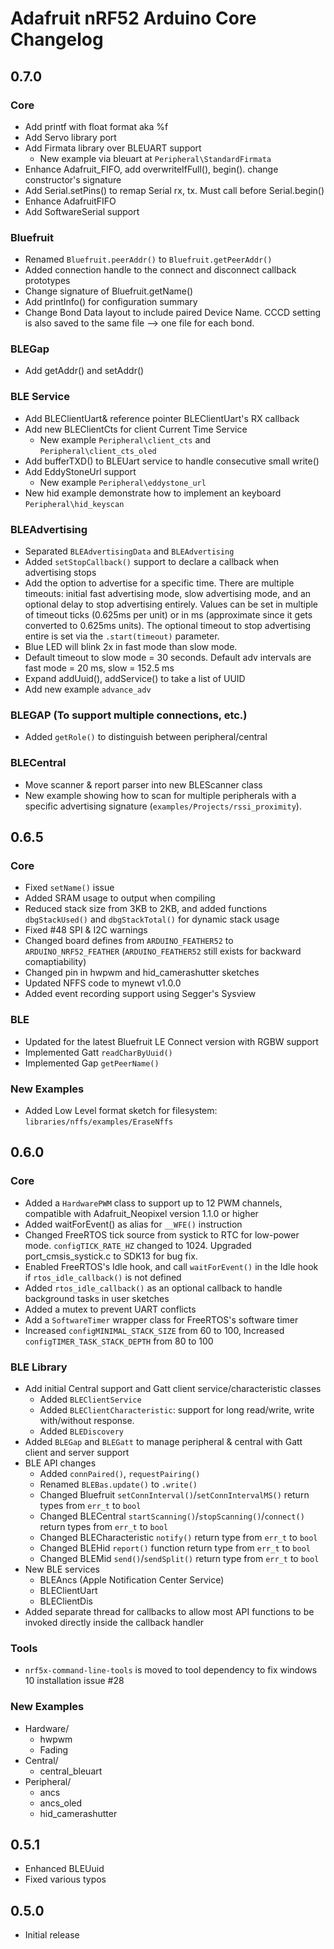 # Adafruit nRF52 Arduino Core Changelog

## 0.7.0

### Core

- Add printf with float format aka %f
- Add Servo library port
- Add Firmata library over BLEUART support
	- New example via bleuart at `Peripheral\StandardFirmata`
- Enhance Adafruit_FIFO, add overwriteIfFull(), begin(). change constructor's signature
- Add Serial.setPins() to remap Serial rx, tx. Must call before Serial.begin()
- Enhance AdafruitFIFO
- Add SoftwareSerial support

### Bluefruit

- Renamed `Bluefruit.peerAddr()` to `Bluefruit.getPeerAddr()`
- Added connection handle to the connect and disconnect callback prototypes
- Change signature of Bluefruit.getName()
- Add printInfo() for configuration summary
- Change Bond Data layout to include paired Device Name. CCCD setting is also saved to the same file --> one file for each bond.

### BLEGap

- Add getAddr() and setAddr()

### BLE Service

- Add BLEClientUart& reference pointer BLEClientUart's RX callback
- Add new BLEClientCts for client Current Time Service
	- New example `Peripheral\client_cts` and `Peripheral\client_cts_oled`
- Add bufferTXD() to BLEUart service to handle consecutive small write()
- Add EddyStoneUrl support
	- New example `Peripheral\eddystone_url`
- New hid example demonstrate how to implement an keyboard `Peripheral\hid_keyscan`

### BLEAdvertising

- Separated `BLEAdvertisingData` and `BLEAdvertising`
- Added `setStopCallback()` support to declare a callback when advertising stops
- Add the option to advertise for a specific time. There are multiple timeouts: initial fast advertising mode, slow advertising mode, and an optional delay to stop advertising entirely. Values can be set in multiple of timeout ticks (0.625ms per unit) or in ms (approximate since it gets converted to 0.625ms units). The optional timeout to stop advertising entire is set via the `.start(timeout)` parameter.
- Blue LED will blink 2x in fast mode than slow mode.
- Default timeout to slow mode = 30 seconds. Default adv intervals are fast mode = 20 ms, slow = 152.5 ms
- Expand addUuid(), addService() to take a list of UUID
- Add new example `advance_adv`

### BLEGAP (To support multiple connections, etc.)

- Added `getRole()` to distinguish between peripheral/central

### BLECentral

- Move scanner & report parser into new BLEScanner class
- New example showing how to scan for multiple peripherals with a specific
  advertising signature (`examples/Projects/rssi_proximity`).

## 0.6.5

### Core

- Fixed `setName()` issue
- Added SRAM usage to output when compiling
- Reduced stack size from 3KB to 2KB, and added functions `dbgStackUsed()` and `dbgStackTotal()` for dynamic stack usage
- Fixed #48 SPI & I2C warnings
- Changed board defines from `ARDUINO_FEATHER52` to `ARDUINO_NRF52_FEATHER` (`ARDUINO_FEATHER52` still exists for backward comaptiability)
- Changed pin in hwpwm and hid_camerashutter sketches
- Updated NFFS code to mynewt v1.0.0
- Added event recording support using Segger's Sysview

### BLE

- Updated for the latest Bluefruit LE Connect version with RGBW support
- Implemented Gatt `readCharByUuid()`
- Implemented Gap `getPeerName()`

### New Examples

- Added Low Level format sketch for filesystem: `libraries/nffs/examples/EraseNffs`

## 0.6.0

### Core

- Added a `HardwarePWM` class to support up to 12 PWM channels,
  compatible with Adafruit_Neopixel version 1.1.0 or higher
- Added waitForEvent() as alias for `__WFE()` instruction
- Changed FreeRTOS tick source from systick to RTC for low-power mode.
  `configTICK_RATE_HZ` changed to 1024. Upgraded port_cmsis_systick.c to
  SDK13 for bug fix.
- Enabled FreeRTOS's Idle hook, and call `waitForEvent()` in the Idle hook
  if `rtos_idle_callback()` is not defined
- Added `rtos_idle_callback()` as an optional callback to handle background
  tasks in user sketches
- Added a mutex to prevent UART conflicts
- Add a `SoftwareTimer` wrapper class for FreeRTOS's software timer
- Increased `configMINIMAL_STACK_SIZE` from 60 to 100, Increased
  `configTIMER_TASK_STACK_DEPTH` from 80 to 100

### BLE Library

- Add initial Central support and Gatt client service/characteristic classes
    - Added `BLEClientService`
    - Added `BLEClientCharacteristic`: support for long read/write, write
      with/without response.
    - Added `BLEDiscovery`
- Added `BLEGap` and `BLEGatt` to manage peripheral & central with Gatt client
  and server support
- BLE API changes
    - Added `connPaired()`, `requestPairing()`
    - Renamed `BLEBas.update()` to `.write()`
    - Changed Bluefruit `setConnInterval()`/`setConnIntervalMS()` return types
      from `err_t` to `bool`
    - Changed BLECentral `startScanning()`/`stopScanning()`/`connect()` return
      types from `err_t` to `bool`
    - Changed BLECharacteristic `notify()` return type from `err_t` to `bool`
    - Changed BLEHid `report()` function return type from `err_t` to `bool`
    - Changed BLEMid `send()`/`sendSplit()` return type from `err_t` to `bool`
- New BLE services
    - BLEAncs (Apple Notification Center Service)
    - BLEClientUart
    - BLEClientDis
- Added separate thread for callbacks to allow most API functions to be
  invoked directly inside the callback handler

### Tools

- `nrf5x-command-line-tools` is moved to tool dependency to fix windows 10 installation issue #28

### New Examples

- Hardware/
    - hwpwm
    - Fading
- Central/
    - central_bleuart
- Peripheral/
    - ancs
    - ancs_oled
    - hid_camerashutter

## 0.5.1

- Enhanced BLEUuid
- Fixed various typos

## 0.5.0

- Initial release

